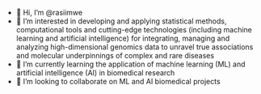 - 👋 Hi, I’m @rasiimwe
- 👀 I’m interested in developing and applying statistical methods, computational tools and cutting-edge technologies (including machine learning and artificial intelligence) 
for integrating, managing and analyzing high-dimensional genomics data to unravel true associations and molecular underpinnings of complex and rare diseases
- 🌱 I’m currently learning the application of machine learning (ML) and artificial intelligence (AI) in biomedical research
- 💞️ I’m looking to collaborate on ML and AI biomedical projects


<!---
rasiimwe/rasiimwe is a ✨ special ✨ repository because its `README.md` (this file) appears on your GitHub profile.
You can click the Preview link to take a look at your changes.
--->
